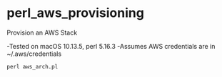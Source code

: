# perl_aws_provisioning
Provision an AWS Stack

-Tested on macOS 10.13.5, perl 5.16.3
-Assumes AWS credentials are in ~/.aws/credentials

```
perl aws_arch.pl
```

